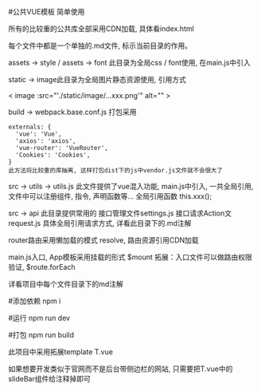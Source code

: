 
#公共VUE模板  简单使用


所有的比较重的公共库全部采用CDN加载, 具体看index.html


每个文件中都是一个单独的.md文件, 标示当前目录的作用。


assets -> style / assets -> font 此目录为全局css / font使用, 在main.js中引入


static -> image此目录为全局图片静态资源使用, 引用方式

< image :src="'./static/image/...xxx.png'" alt="" >


build -> webpack.base.conf.js 打包采用

    externals: {
      'vue': 'Vue',
      'axios': 'axios',
      'vue-router': 'VueRouter',
      'Cookies': 'Cookies',
    }
    此方法将比较重的库抽离, 这样打包dist下的js中vendor.js文件就不会很大了


src -> utils -> utils.js 此文件提供了vue混入功能, main.js中引入, 一共全局引用, 文件中可以注册组件, 指令, 声明函数等...  全局引用函数 this.xxx();


src -> api 此目录提供常用的 接口管理文件settings.js 接口请求Action文request.js 具体全局引用请求方式, 详看此目录下的.md注解


router路由采用懒加载的模式 resolve, 路由资源引用CDN加载


main.js入口, App模板采用挂载的形式 $mount
  拓展：入口文件可以做路由权限验证, $route.forEach


详看项目中每个文件目录下的md注解

#添加依赖
npm i

#运行
npm run dev

#打包
npm run build


此项目中采用拓展template T.vue

如果想要开发类似于官网而不是后台带侧边栏的网站, 只需要把T.vue中的slideBar组件给注释掉即可
